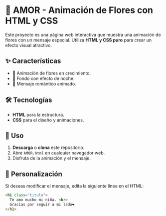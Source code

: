 # 💖 AMOR - Animación de Flores con HTML y CSS  

Este proyecto es una página web interactiva que muestra una animación de flores con un mensaje especial. Utiliza **HTML y CSS puro** para crear un efecto visual atractivo.  

## ✨ Características  
- 🌸 Animación de flores en crecimiento.  
- 🌌 Fondo con efecto de noche.  
- 💬 Mensaje romántico animado.  

## 🛠️ Tecnologías  
- **HTML** para la estructura.  
- **CSS** para el diseño y animaciones.  

## 📂 Uso  
1. **Descarga** o **clona** este repositorio.  
2. Abre `AMOR.html` en cualquier navegador web.  
3. Disfruta de la animación y el mensaje.  

## 🎨 Personalización  
Si deseas modificar el mensaje, edita la siguiente línea en el HTML:  
```html
<h1 class="titulo">
  Te amo mucho mi niña. <br>
  Gracias por seguir a mi lado❤️
</h1>
